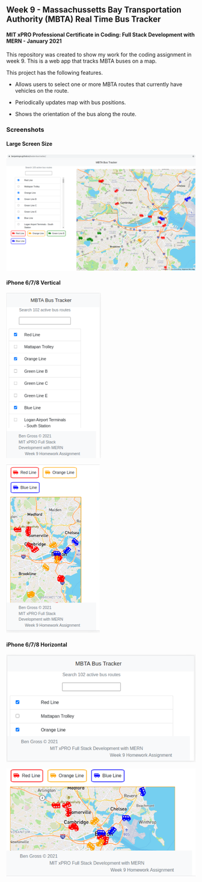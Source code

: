 ## Week 9 - Massachussetts Bay Transportation Authority (MBTA) Real Time Bus Tracker
#### MIT xPRO Professional Certificate in Coding: Full Stack Development with MERN - January 2021

This repository was created to show my work for the coding assignment in week 9. This is a web app that tracks MBTA buses on a map.  

This project has the following features. 

* Allows users to select one or more MBTA routes that currently have vehicles on the route. 

* Periodically updates map with bus positions. 

* Shows the orientation of the bus along the route.  

### Screenshots 

#### Large Screen Size

![Large Screen Size](images/LapTopImage1.png?raw=true "Large Screen Size")

#### iPhone 6/7/8 Vertical

![iPhone 6/7/8 Vertical](images/iPhoneVertical1.png?raw=true "iPhone 6/7/8 Vertical")

![iPhone 6/7/8 Vertical](images/iPhoneVertical2.png?raw=true "iPhone 6/7/8 Vertical")

#### iPhone 6/7/8 Horizontal

![iPhone 6/7/8 Horizontal](images/iPhoneHorizontal1.png?raw=true "iPhone 6/7/8 Vertical")

![iPhone 6/7/8 Horizontal](images/iPhoneHorizontal2.png?raw=true "iPhone 6/7/8 Vertical")



